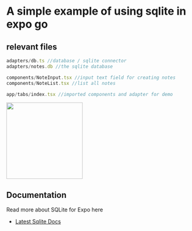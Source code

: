 # A simple example of using sqlite in expo go


## relevant files


   ```ts
   adapters/db.ts //database / sqlite connector
   adapters/notes.db //the sqlite database

   components/NoteInput.tsx //input text field for creating notes
   components/NoteList.tsx //list all notes

   app/tabs/index.tsx //imported components and adapter for demo
   ```

   <img src="https://i.imgur.com/osZ75yh.png" style="width: 200px" >


## Documentation

Read more about SQLite for Expo here

- [Latest Sqlite Docs](https://docs.expo.dev/versions/latest/sdk/sqlite/)
